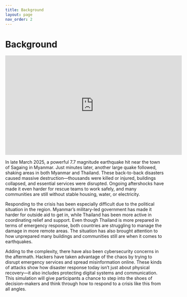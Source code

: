 ```yaml
---
title: Background
layout: page
nav_order: 2
---
```


# Background

<iframe width="560" height="315" src="https://www.youtube.com/watch?v=_aDSSEX6SSY" title="YouTube video player" frameborder="0" allow="accelerometer; autoplay; clipboard-write; encrypted-media; gyroscope; picture-in-picture; web-share" referrerpolicy="strict-origin-when-cross-origin" allowfullscreen></iframe>


In late March 2025, a powerful 7.7 magnitude earthquake hit near the town of Sagaing in Myanmar. Just minutes later, another large quake followed, shaking areas in both Myanmar and Thailand. These back-to-back disasters caused massive destruction—thousands were killed or injured, buildings collapsed, and essential services were disrupted. Ongoing aftershocks have made it even harder for rescue teams to work safely, and many communities are still without stable housing, water, or electricity.

Responding to the crisis has been especially difficult due to the political situation in the region. Myanmar’s military-led government has made it harder for outside aid to get in, while Thailand has been more active in coordinating relief and support. Even though Thailand is more prepared in terms of emergency response, both countries are struggling to manage the damage in more remote areas. The situation has also brought attention to how unprepared many buildings and communities still are when it comes to earthquakes.

Adding to the complexity, there have also been cybersecurity concerns in the aftermath. Hackers have taken advantage of the chaos by trying to disrupt emergency services and spread misinformation online. These kinds of attacks show how disaster response today isn’t just about physical recovery—it also includes protecting digital systems and communication. This simulation will give participants a chance to step into the shoes of decision-makers and think through how to respond to a crisis like this from all angles.



